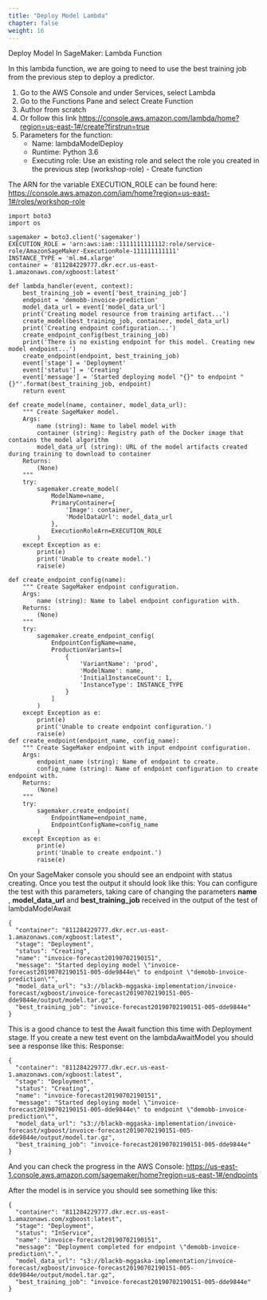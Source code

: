 ```yaml
---
title: "Deploy Model Lambda"
chapter: false
weight: 16
---
```


Deploy Model In SageMaker: Lambda Function

In this lambda function, we are going to need to use the best training job from the previous step to deploy a predictor.

1. Go to the AWS Console and under Services, select Lambda
2. Go to the Functions Pane and select Create Function
3. Author from scratch
4. Or follow this link https://console.aws.amazon.com/lambda/home?region=us-east-1#/create?firstrun=true
5. Parameters for the function:
    * Name: lambdaModelDeploy
    * Runtime: Python 3.6
    * Executing role: Use an existing role and select the role you created in the previous step (workshop-role) - Create function

The ARN for the variable EXECUTION_ROLE can be found here: https://console.aws.amazon.com/iam/home?region=us-east-1#/roles/workshop-role

```
import boto3
import os

sagemaker = boto3.client('sagemaker')
EXECUTION_ROLE = 'arn:aws:iam::1111111111112:role/service-role/AmazonSageMaker-ExecutionRole-111111111111'
INSTANCE_TYPE = 'ml.m4.xlarge'
container = '811284229777.dkr.ecr.us-east-1.amazonaws.com/xgboost:latest'

def lambda_handler(event, context):
    best_training_job = event['best_training_job']
    endpoint = 'demobb-invoice-prediction'
    model_data_url = event['model_data_url']
    print('Creating model resource from training artifact...')
    create_model(best_training_job, container, model_data_url)
    print('Creating endpoint configuration...')
    create_endpoint_config(best_training_job)
    print('There is no existing endpoint for this model. Creating new model endpoint...')
    create_endpoint(endpoint, best_training_job)
    event['stage'] = 'Deployment'
    event['status'] = 'Creating'
    event['message'] = 'Started deploying model "{}" to endpoint "{}"'.format(best_training_job, endpoint)
    return event

def create_model(name, container, model_data_url):
    """ Create SageMaker model.
    Args:
        name (string): Name to label model with
        container (string): Registry path of the Docker image that contains the model algorithm
        model_data_url (string): URL of the model artifacts created during training to download to container
    Returns:
        (None)
    """
    try:
        sagemaker.create_model(
            ModelName=name,
            PrimaryContainer={
                'Image': container,
                'ModelDataUrl': model_data_url
            },
            ExecutionRoleArn=EXECUTION_ROLE
        )
    except Exception as e:
        print(e)
        print('Unable to create model.')
        raise(e)

def create_endpoint_config(name):
    """ Create SageMaker endpoint configuration.
    Args:
        name (string): Name to label endpoint configuration with.
    Returns:
        (None)
    """
    try:
        sagemaker.create_endpoint_config(
            EndpointConfigName=name,
            ProductionVariants=[
                {
                    'VariantName': 'prod',
                    'ModelName': name,
                    'InitialInstanceCount': 1,
                    'InstanceType': INSTANCE_TYPE
                }
            ]
        )
    except Exception as e:
        print(e)
        print('Unable to create endpoint configuration.')
        raise(e)
def create_endpoint(endpoint_name, config_name):
    """ Create SageMaker endpoint with input endpoint configuration.
    Args:
        endpoint_name (string): Name of endpoint to create.
        config_name (string): Name of endpoint configuration to create endpoint with.
    Returns:
        (None)
    """
    try:
        sagemaker.create_endpoint(
            EndpointName=endpoint_name,
            EndpointConfigName=config_name
        )
    except Exception as e:
        print(e)
        print('Unable to create endpoint.')
        raise(e)
```


On your SageMaker console you should see an endpoint with status creating. Once you test the output it should look like this:
You can configure the test with this parameters, taking care of changing the parameters __name__ , __model_data_url__ and __best_training_job__ received in the output of the test of lambdaModelAwait

```
{
  "container": "811284229777.dkr.ecr.us-east-1.amazonaws.com/xgboost:latest",
  "stage": "Deployment",
  "status": "Creating",
  "name": "invoice-forecast20190702190151",
  "message": "Started deploying model \"invoice-forecast20190702190151-005-dde9844e\" to endpoint \"demobb-invoice-prediction\"",
  "model_data_url": "s3://blackb-mggaska-implementation/invoice-forecast/xgboost/invoice-forecast20190702190151-005-dde9844e/output/model.tar.gz",
  "best_training_job": "invoice-forecast20190702190151-005-dde9844e"
}
```
This is a good chance to test the Await function this time with Deployment stage.
If you create a new test event on the lambdaAwaitModel you should see a response like this:
Response:
```
{
  "container": "811284229777.dkr.ecr.us-east-1.amazonaws.com/xgboost:latest",
  "stage": "Deployment",
  "status": "Creating",
  "name": "invoice-forecast20190702190151",
  "message": "Started deploying model \"invoice-forecast20190702190151-005-dde9844e\" to endpoint \"demobb-invoice-prediction\"",
  "model_data_url": "s3://blackb-mggaska-implementation/invoice-forecast/xgboost/invoice-forecast20190702190151-005-dde9844e/output/model.tar.gz",
  "best_training_job": "invoice-forecast20190702190151-005-dde9844e"
}
```
And you can check the progress in the AWS Console: https://us-east-1.console.aws.amazon.com/sagemaker/home?region=us-east-1#/endpoints

After the model is in service you should see something like this:

```
{
  "container": "811284229777.dkr.ecr.us-east-1.amazonaws.com/xgboost:latest",
  "stage": "Deployment",
  "status": "InService",
  "name": "invoice-forecast20190702190151",
  "message": "Deployment completed for endpoint \"demobb-invoice-prediction\".",
  "model_data_url": "s3://blackb-mggaska-implementation/invoice-forecast/xgboost/invoice-forecast20190702190151-005-dde9844e/output/model.tar.gz",
  "best_training_job": "invoice-forecast20190702190151-005-dde9844e"
}
```
